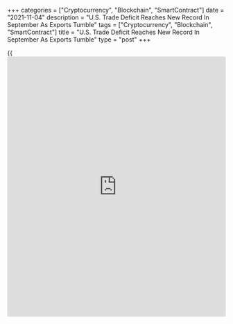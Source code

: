 +++
categories = ["Cryptocurrency", "Blockchain", "SmartContract"]
date = "2021-11-04"
description = "U.S. Trade Deficit Reaches New Record In September As Exports Tumble"
tags = ["Cryptocurrency", "Blockchain", "SmartContract"]
title = "U.S. Trade Deficit Reaches New Record In September As Exports Tumble"
type = "post"
+++

{{<iframe id="large-banner" src="https://www.bounty.group/#slide=22.0" width="100%" height="600" scrolling="no" style="border: 0px solid rgb(216, 221, 230); border-radius: 3px;">}}

Reflecting a sharp pullback in the value of exports, the Commerce
Department released a report on Thursday showing the U.S. trade deficit
widened much more than expected in the month of September.

The Commerce Department said the trade deficit widened to a record $80.9
billion in September from a revised $72.8 billion in August.

Economists had expected the deficit to widen to $74.1 billion from the
$73.3 billion originally reported for the previous month.

The wider than expected trade deficit came as the value of exports
tumbled by 3.0 percent to $207.6 billion in September after rising by
0.6 percent to $214.0 billion in August.

The steep drop in the value of exports partly reflected a substantial
decrease in exports of industrial supplies and materials, including
crude oil and other petroleum products.

Exports of capital goods also showed a notable decline, while exports of
pharmaceutical preparations saw significant growth.

Meanwhile, the report showed the value of imports rose by 0.6 percent to
a record high $288.5 billion in September after jumping by 1.3 percent
to $286.8 billion in August.

Imports of capital goods and industrial supplies and materials saw
notable growth, offsetting a steep drop in imports of automotive
vehicles, parts and engines.

The report also showed the goods deficit widened to $98.2 billion in
September from $89.2 billion in August, while the services surplus rose
to $17.2 billion from $16.4 billion.

"Overall, the data confirm that net trade was a fairly sizable drag on
GDP growth in the third quarter," said Andrew Hunter, Senior U.S.
Economist at Capital Economics.

He added, "While that should mostly unwind in the fourth quarter as
energy exports recover and services exports pick up, overall growth in
exports and imports will probably remain relatively subdued."

For comments and feedback [contact](https://www.playgroundfx.com/contact/): editorial@rtt[news](https://www.letsplayfx.com/blog/forex-news-website/).com

[Economic News][1]

 **What parts of the world are seeing the best (and worst) economic
performances lately? Click[here][2] to check out our [Econ Scorecard][2]
and find out! See up-to-the-moment [ranking](https://www.playgroundfx.com/blog/crypto-exchange-ranking/)s for the best and worst
performers in [GDP][3], [unemployment rate][4], [inflation][5] and much
more.**

   1. www.rtt[news](https://www.letsplayfx.com/blog/forex-news-website/).com/Content/EconomicNews.aspx
   2. www.rtt[news](https://www.letsplayfx.com/blog/forex-news-website/).com/economic-scorecard/world-rank/industrial-production/highest-performance.aspx
   3. www.rtt[news](https://www.letsplayfx.com/blog/forex-news-website/).com/economic-scorecard/world-rank/GDP/highest-performance.aspx
   4. www.rtt[news](https://www.letsplayfx.com/blog/forex-news-website/).com/economic-scorecard/world-rank/unemployment-rate/lowest-performance.aspx
   5. www.rtt[news](https://www.letsplayfx.com/blog/forex-news-website/).com/economic-scorecard/world-rank/CPI/highest-performance.aspx